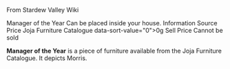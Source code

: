 From Stardew Valley Wiki

Manager of the Year Can be placed inside your house. Information Source Price Joja Furniture Catalogue data-sort-value="0"&gt;0g Sell Price Cannot be sold

**Manager of the Year** is a piece of furniture available from the Joja Furniture Catalogue. It depicts Morris.